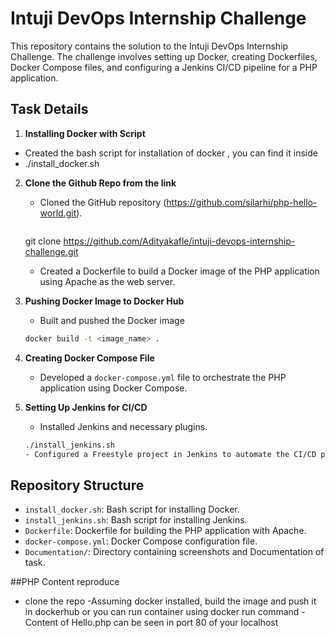 # Intuji DevOps Internship Challenge

This repository contains the solution to the Intuji DevOps Internship Challenge. The challenge involves setting up Docker, creating Dockerfiles, Docker Compose files, and configuring a Jenkins CI/CD pipeline for a PHP application.

## Task Details


1.  **Installing Docker with Script**
   - Created the bash script for installation of docker , you can find it inside 
   - ./install_docker.sh

2. **Clone the Github Repo from the link**
   - Cloned the GitHub repository (https://github.com/silarhi/php-hello-world.git).
	 ```bash
   git clone https://github.com/Adityakafle/intuji-devops-internship-challenge.git
   - Created a Dockerfile to build a Docker image of the PHP application using Apache as the web server.

3. **Pushing Docker Image to Docker Hub**
   - Built and pushed the Docker image
	```bash
   docker build -t <image_name> .

4. **Creating Docker Compose File**
   - Developed a `docker-compose.yml` file to orchestrate the PHP application using Docker Compose.

5. **Setting Up Jenkins for CI/CD**
   - Installed Jenkins and necessary plugins.
	```bash
   	./install_jenkins.sh
   - Configured a Freestyle project in Jenkins to automate the CI/CD pipeline.

## Repository Structure

- `install_docker.sh`: Bash script for installing Docker.
- `install_jenkins.sh`: Bash script for installing Jenkins.
- `Dockerfile`: Dockerfile for building the PHP application with Apache.
- `docker-compose.yml`: Docker Compose configuration file.
- `Documentation/`: Directory containing screenshots and Documentation of task.

##PHP Content reproduce
- clone the repo
-Assuming docker installed, build the image and push it in dockerhub or you can run container using docker run command
-Content of Hello.php can be seen in port 80 of your localhost
